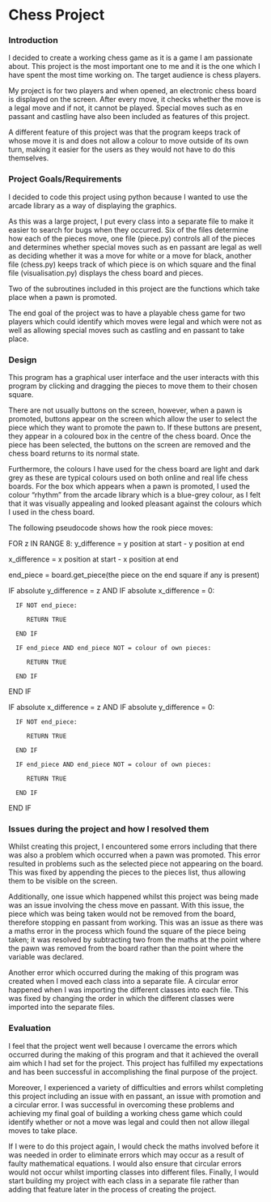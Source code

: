 # Chess Project

### Introduction
I decided to create a working chess game as it is a game I am passionate about. This project is the most important one to me and it is the one which I have spent the most time working on. The target audience is chess players.

My project is for two players and when opened, an electronic chess board is displayed on the screen. After every move, it checks whether the move is a legal move and if not, it cannot be played. Special moves such as en passant and castling have also been included as features of this project. 

A different feature of this project was that the program keeps track of whose move it is and does not allow a colour to move outside of its own turn, making it easier for the users as they would not have to do this themselves.

### Project Goals/Requirements
I decided to code this project using python because I wanted to use the arcade library as a way of displaying the graphics. 

As this was a large project, I put every class into a separate file to make it easier to search for bugs when they occurred. Six of the files determine how each of the pieces move, one file (piece.py) controls all of the pieces and determines whether special moves such as en passant are legal as well as deciding whether it was a move for white or a move for black, another file (chess.py) keeps track of which piece is on which square and the final file (visualisation.py) displays the chess board and pieces. 

Two of the subroutines included in this project are the functions which take place when a pawn is promoted.

The end goal of the project was to have a playable chess game for two players which could identify which moves were legal and which were not as well as allowing special moves such as castling and en passant to take place.

### Design
This program has a graphical user interface and the user interacts with this program by clicking and dragging the pieces to move them to their chosen square.

There are not usually buttons on the screen, however, when a pawn is promoted, buttons appear on the screen which allow the user to select the piece which they want to promote the pawn to. If these buttons are present, they appear in a coloured box in the centre of the chess board. Once the piece has been selected, the buttons on the screen are removed and the chess board returns to its normal state.

Furthermore, the colours I have used for the chess board are light and dark grey as these are typical colours used on both online and real life chess boards. For the box which appears when a pawn is promoted, I used the colour “rhythm” from the arcade library which is a blue-grey colour, as I felt that it was visually appealing and looked pleasant against the colours which I used in the chess board.

The following pseudocode shows how the rook piece moves:

FOR z IN RANGE 8:
   y_difference = y position at start - y position at end
   
   x_difference = x position at start - x position at end
   
   end_piece = board.get_piece(the piece on the end square if any is present)

   IF absolute y_difference = z AND IF absolute x_difference = 0:
   
      IF NOT end_piece:
      
         RETURN TRUE
         
      END IF

      IF end_piece AND end_piece NOT = colour of own pieces:
      
         RETURN TRUE
         
      END IF
      
   END IF

   IF absolute x_difference = z AND IF absolute y_difference = 0:
   
      IF NOT end_piece:
      
         RETURN TRUE
         
      END IF

      IF end_piece AND end_piece NOT = colour of own pieces:
      
         RETURN TRUE
         
      END IF
      
   END IF

###  Issues during the project and how I resolved them
Whilst creating this project, I encountered some errors including that there was also a problem which occurred when a pawn was promoted. This error resulted in problems such as the selected piece not appearing on the board. This was fixed by appending the pieces to the pieces list, thus allowing them to be visible on the screen.

Additionally, one issue which happened whilst this project was being made was an issue involving the chess move en passant. With this issue, the piece which was being taken would not be removed from the board, therefore stopping en passant from working. This was an issue as there was a maths error in the process which found the square of the piece being taken; it was resolved by subtracting two from the maths at the point where the pawn was removed from the board rather than the point where the variable was declared. 

Another error which occurred during the making of this program was created when I moved each class into a separate file. A circular error happened when I was importing the different classes into each file. This was fixed by changing the order in which the different classes were imported into the separate files.  

### Evaluation
I feel that the project went well because I overcame the errors which occurred during the making of this program and that it achieved the overall aim which I had set for the project. This project has fulfilled my expectations and has been successful in accomplishing the final purpose of the project. 

Moreover, I experienced a variety of difficulties and errors whilst completing this project including an issue with en passant, an issue with promotion and a circular error. I was successful in overcoming these problems and achieving my final goal of building a working chess game which could identify whether or not a move was legal and could then not allow illegal moves to take place.

If I were to do this project again, I would check the maths involved before it was needed in order to eliminate errors which may occur as a result of faulty mathematical equations. I would also ensure that circular errors would not occur whilst importing classes into different files. Finally, I would start building my project with each class in a separate file rather than adding that feature later in the process of creating the project.

